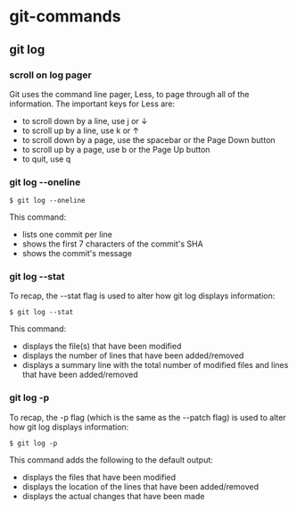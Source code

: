 # git-commands 

## git log  
### scroll on log pager
Git uses the command line pager, Less, to page through all of the information. The important keys for Less are:  

- to scroll down by a line, use j or ↓  
- to scroll up by a line, use k or ↑  
- to scroll down by a page, use the spacebar or the Page Down button  
- to scroll up by a page, use b or the Page Up button  
- to quit, use q  

### git log --oneline
```
$ git log --oneline
```

This command:  

- lists one commit per line  
- shows the first 7 characters of the commit's SHA  
- shows the commit's message  

### git log --stat
To recap, the --stat flag is used to alter how git log displays information:
```
$ git log --stat
```

This command:

- displays the file(s) that have been modified
- displays the number of lines that have been added/removed
- displays a summary line with the total number of modified files and lines that have been added/removed  

### git log -p
To recap, the -p flag (which is the same as the --patch flag) is used to alter how git log displays information:
```
$ git log -p
```

This command adds the following to the default output:

- displays the files that have been modified
- displays the location of the lines that have been added/removed
- displays the actual changes that have been made
